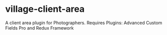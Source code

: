 # village-client-area
A client area plugin for Photographers. Requires Plugins: Advanced Custom Fields Pro and Redux Framework
